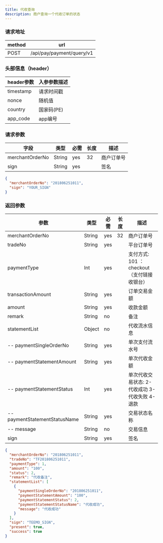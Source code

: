 ```yaml
---
title: 代收查询
description: 商户查询一个代收订单的状态
---
```


### 请求地址

| method | url                       |
| ------ | ------------------------- |
| POST   | /api/pay/payment/query/v1 |

### 头部信息（header）

| header参数                  | 入参参数描述  |
|---------------------------|---------|
| timestamp                 | 请求时间戳   |
| nonce                     | 随机值     |
| country                   | 国家码(PE) |
| app_code                  | app编号   |

### 请求参数

| 字段            | 类型   | 必需 | 长度 | 描述       |
| --------------- | ------ | ---- | ---- | ---------- |
| merchantOrderNo | String | yes  | 32   | 商户订单号 |
| sign            | String | yes  |      | 签名       |

```json title=请求示例
{
  "merchantOrderNo": "201806251011",
  "sign": "YOUR_SIGN"
}
```

### 返回参数

| 参数                          | 类型   | 必需 | 长度 | 描述                                           |
| ----------------------------- | ------ | ---- | --- | ---------------------------------------------- |
| merchantOrderNo               | String | yes  | 32  | 商户订单号                                     |
| tradeNo                       | String | yes  |     | 平台订单号                                     |
| paymentType                   | Int    | yes  |     | 支付方式: 101 ：checkout（支付链接收银台）                    |
| transactionAmount             | String | yes  |   | 订单交易金额                       |
| amount                        | String | yes  |   | 收款金额                       || status                        | Int | yes  |     | 2-成功 3-失败 4-退款                           |
| remark                        | String | no   |     | 备注                             |
| statementList                 | Object | no   |     | 代收流水信息                                   |
| -- paymentSingleOrderNo       | String | yes  |     | 单次支付流水号                                 |
| -- paymentStatementAmount     | String | yes  |     | 单次代收金额                                   |
| -- paymentStatementStatus     | Int | yes  |     | 单次代收交易状态: 2-代收成功 3-代收失败 4-退款 |
| -- paymentStatementStatusName | String | yes  |     | 交易状态名称                                   |
| -- message                    | String | no   |     | 交易信息                                       |
| sign                          | String | yes  |     | 签名                                           |

```json title=返回示例
{
  "merchantOrderNo": "201806251011",
  "tradeNo": "TF201806251011",
  "paymentType": 1,
  "amount": "100",
  "status": 2,
  "remark": "代收备注",
  "statementList": [
    {
      "paymentSingleOrderNo": "201806251011",
      "paymentStatementAmount": "100",
      "paymentStatementStatus": 2,
      "paymentStatementStatusName": "代收成功",
      "message": "代收成功"
    }
  ],
  "sign": "TEEMO_SIGN",
  "present": true,
  "success": true
}
```
